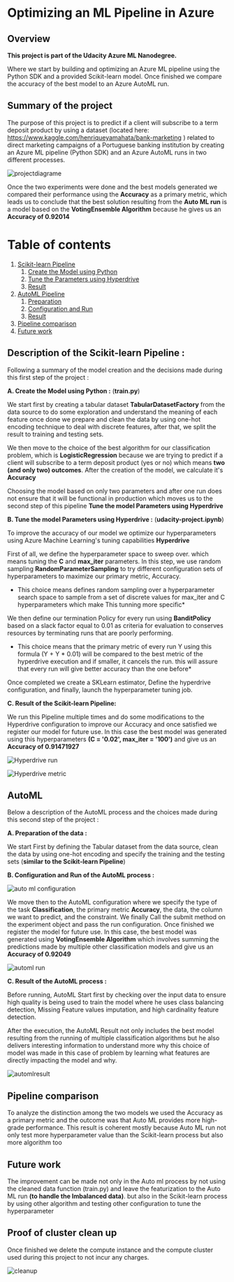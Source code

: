 # Optimizing an ML Pipeline in Azure

## Overview
**This project is part of the Udacity Azure ML Nanodegree.**

Where we start by building and optimizing an Azure ML pipeline using the Python SDK and a provided Scikit-learn model. Once finished we compare the accuracy of the best model to an Azure AutoML run. 

## Summary of the project <a name="Summary"></a>
The purpose of this project is to predict if a client will subscribe to a term deposit product by using a dataset  (located here: https://www.kaggle.com/henriqueyamahata/bank-marketing ) related to direct marketing campaigns of a Portuguese banking institution by creating an Azure ML pipeline (Python SDK) and an Azure AutoML runs in two different processes.

![projectdiagrame](projectdiagrame.png "projectdiagrame")

Once the two experiments were done and the best models generated we compared their performance using the **Accuracy** as a primary metric, which leads us to conclude that the best solution resulting from the **Auto ML run** is a model based on the **VotingEnsemble Algorithm** because he gives us an **Accuracy of 0.92014**

# Table of contents
1. [Scikit-learn Pipeline](#Scikit)
    1. [Create the Model using Python](#subparagraph1)
    2. [Tune the Parameters using Hyperdrive](#subparagraph2)
    3. [Result](#subparagraph3)
2. [AutoML Pipeline](#AutoML)
    1. [Preparation](#subparagraph11)
    2. [Configuration and Run](#subparagraph12)
    3. [Result](#subparagraph13)
3. [Pipeline comparison](#comparison)
4. [Future work](#Future)

## Description of the Scikit-learn Pipeline :<a name="Scikit"></a>

Following a summary of the model creation and the decisions made during this first step of the project :

  **A. Create the Model using Python :** (**train.py**) <a name="subparagraph1"></a>

We start first by creating a tabular dataset **TabularDatasetFactory** from the data source to do some exploration and understand the meaning of each feature once done we  prepare and clean the data by using one-hot encoding technique to deal with discrete features, after that, we split the result to training and testing sets. 

We then move to the choice of the best algorithm for our classification problem, which is **LogisticRegression** because we are trying to predict if a client will subscribe to a term deposit product (yes or no) which means **two (and only two) outcomes**. After the creation of the model, we calculate it's **Accuracy**

Choosing the model based on only two parameters and after one run does not ensure that it will be functional in production which moves us to the second step of this pipeline **Tune the model Parameters using Hyperdrive**

 **B. Tune the model Parameters using Hyperdrive  :** (**udacity-project.ipynb**) <a name="subparagraph2"></a>
  
To improve the accuracy of our model we optimize our hyperparameters using Azure Machine Learning's tuning capabilities **Hyperdrive**

First of all, we define the hyperparameter space to sweep over. which means tuning the **C** and **max_iter** parameters. In this step, we use random sampling **RandomParameterSampling** to try different configuration sets of hyperparameters to maximize our primary metric, Accuracy.
* This choice means defines random sampling over a hyperparameter search space to sample from a set of discrete values for max_iter and C hyperparameters which make This  tunning more specific*

We then define our termination Policy for every run using **BanditPolicy** based on a slack factor equal to 0.01 as criteria for evaluation to conserves resources by terminating runs that are poorly performing.
* This choice means that the primary metric of every run Y using this formula (Y + Y * 0.01) will be compared to the best metric of the hyperdrive execution and if smaller, it cancels the run. this will assure that every run will give better accuracy than the one before*

Once completed we create a SKLearn estimator, Define the hyperdrive configuration, and finally, launch the hyperparameter tuning job.

 **C. Result of the Scikit-learn Pipeline:** <a name="subparagraph3"></a>

We run this Pipeline multiple times and do some modifications to the Hyperdrive configuration to improve our Accuracy and once satisfied we register our model for future use.
In this case the best model was generated using this hyperparameters **(C = '0.02', max_iter = '100')** and give us an  **Accuracy of 0.91471927**

![Hyperdrive run](hyperdiverun.PNG "Hyperdrive run")

![Hyperdrive metric](hyperdivermetric.PNG "Hyperdrive metric")


## AutoML <a name="AutoML"></a>

Below a description of the AutoML process and the choices made during this second step of the project :

  **A. Preparation of the data : <a name="subparagraph11"></a>**

We start First by defining the Tabular dataset  from the data source, clean the data by using one-hot encoding  and specify the training and the testing sets (**similar to the Scikit-learn Pipeline**)
  
  **B. Configuration and Run of the AutoML process  : <a name="subparagraph12"></a>**
  
   ![auto ml configuration](e.png "auto ml configuration")
    
We move then to the AutoML configuration where we specify the type of the task **Classification**, the primary metric **Accuracy**, the data, the column we want to predict, and the constraint. We finally Call the submit method on the experiment object and pass the run configuration. Once finished we register the model for future use.
In this case, the best model was generated using **VotingEnsemble Algorithm** which involves summing the predictions made by multiple other classification models and give us an  **Accuracy of 0.92049**

   ![automl run](automlrun.PNG "automl run")

  **C. Result of the AutoML process  : <a name="subparagraph13"></a>**

Before running, AutoML Start first by checking over the input data to ensure high quality is being used to train the model where he uses class balancing detection, Missing Feature values imputation, and high cardinality feature detection.

After the execution, the AutoML Result not only includes the best model resulting from the running of multiple classification algorithms but he also delivers interesting information to understand more why this choice of model was made in this case of problem by learning what features are directly impacting the model and why.

  ![automlresult](automlresult.PNG "automlresult")

  
## Pipeline comparison <a name="comparison"></a>

To analyze the distinction among the two models we used the Accuracy as a primary metric and the outcome was that Auto ML provides more high-grade performance.
This result is coherent mostly because Auto ML run not only test more hyperparameter value than the Scikit-learn process but also more algorithm too 

## Future work <a name="Future"></a>

The improvement can be made not only in the Auto ml process by not using the cleaned data function (train.py) and leave the featurization to the Auto ML run **(to handle the Imbalanced data)**. but also in the Scikit-learn process by using other algorithm and testing other configuration to tune the hyperparameter

## Proof of cluster clean up <a name="delete"></a>

Once finished we delete the compute instance and the compute cluster used during this project to not incur any charges.

 ![cleanup](cleanup.PNG "cleanup")

